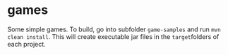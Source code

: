 # games

Some simple games. To build, go into subfolder `game-samples` and run `mvn clean install`. This will create executable jar files in the `target`folders of each project.
